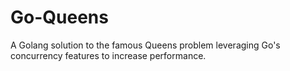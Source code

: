 # Go-Queens
A Golang solution to the famous Queens problem leveraging Go's concurrency features to increase performance. 
